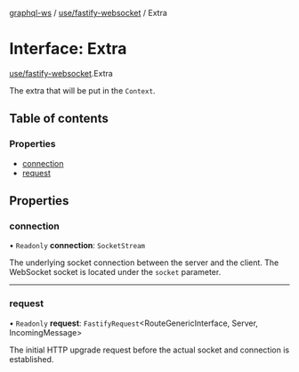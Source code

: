 [graphql-ws](../README.md) / [use/fastify-websocket](../modules/use_fastify_websocket.md) / Extra

# Interface: Extra

[use/fastify-websocket](../modules/use_fastify_websocket.md).Extra

The extra that will be put in the `Context`.

## Table of contents

### Properties

- [connection](use_fastify_websocket.extra.md#connection)
- [request](use_fastify_websocket.extra.md#request)

## Properties

### connection

• `Readonly` **connection**: `SocketStream`

The underlying socket connection between the server and the client.
The WebSocket socket is located under the `socket` parameter.

___

### request

• `Readonly` **request**: `FastifyRequest`<RouteGenericInterface, Server, IncomingMessage\>

The initial HTTP upgrade request before the actual
socket and connection is established.

